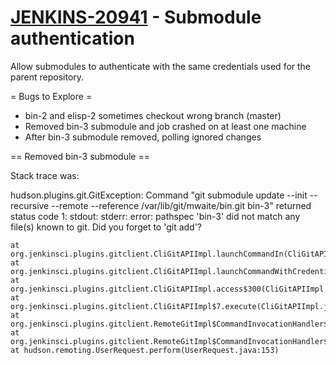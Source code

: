 # [JENKINS-20941](https://issues.jenkins-ci.org/browse/JENKINS-20941) - Submodule authentication

Allow submodules to authenticate with the same credentials used for
the parent repository.

= Bugs to Explore =

* bin-2 and elisp-2 sometimes checkout wrong branch (master)
* Removed bin-3 submodule and job crashed on at least one machine
* After bin-3 submodule removed, polling ignored changes

== Removed bin-3 submodule ==

Stack trace was:

  hudson.plugins.git.GitException: Command "git submodule update --init --recursive --remote --reference /var/lib/git/mwaite/bin.git bin-3" returned status code 1:
  stdout: 
  stderr: error: pathspec 'bin-3' did not match any file(s) known to git.
  Did you forget to 'git add'?

	at org.jenkinsci.plugins.gitclient.CliGitAPIImpl.launchCommandIn(CliGitAPIImpl.java:1752)
	at org.jenkinsci.plugins.gitclient.CliGitAPIImpl.launchCommandWithCredentials(CliGitAPIImpl.java:1495)
	at org.jenkinsci.plugins.gitclient.CliGitAPIImpl.access$300(CliGitAPIImpl.java:64)
	at org.jenkinsci.plugins.gitclient.CliGitAPIImpl$7.execute(CliGitAPIImpl.java:1038)
	at org.jenkinsci.plugins.gitclient.RemoteGitImpl$CommandInvocationHandler$1.call(RemoteGitImpl.java:152)
	at org.jenkinsci.plugins.gitclient.RemoteGitImpl$CommandInvocationHandler$1.call(RemoteGitImpl.java:145)
	at hudson.remoting.UserRequest.perform(UserRequest.java:153)
	
